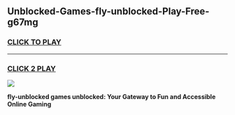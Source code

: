 
## Unblocked-Games-fly-unblocked-Play-Free-g67mg
<h3>
<a href="https://premium76.site?title=fly-unblocked&ref=10A">CLICK TO PLAY</a></h3>
<hr>

<h3>
<a href="https://premium76.site?title=fly-unblocked&ref=10A">CLICK 2 PLAY</a>
  
</h3>

<a href="https://premium76.site?title=fly-unblocked&ref=10A"><img src="https://clearcache.store/games.png"></a>


**fly-unblocked games unblocked: Your Gateway to Fun and Accessible Online Gaming**
